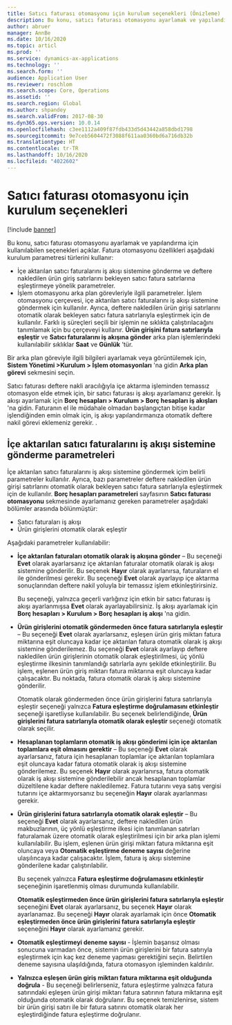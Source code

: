 ```yaml
---
title: Satıcı faturası otomasyonu için kurulum seçenekleri (Önizleme)
description: Bu konu, satıcı faturası otomasyonu ayarlamak ve yapılandırma için kullanılabilen seçenekleri açıklar.
author: abruer
manager: AnnBe
ms.date: 10/16/2020
ms.topic: articl
ms.prod: ''
ms.service: dynamics-ax-applications
ms.technology: ''
ms.search.form: ''
audience: Application User
ms.reviewer: roschlom
ms.search.scope: Core, Operations
ms.assetid: ''
ms.search.region: Global
ms.author: shpandey
ms.search.validFrom: 2017-08-30
ms.dyn365.ops.version: 10.0.14
ms.openlocfilehash: c3ee1112a409f87fdb433d5d43442a858dbd1798
ms.sourcegitcommit: 9e7ceb5604472f3088f611aa0360bd6a716db32b
ms.translationtype: HT
ms.contentlocale: tr-TR
ms.lasthandoff: 10/16/2020
ms.locfileid: "4022602"
---
```

# <a name="setup-options-for-vendor-invoice-automation"></a>Satıcı faturası otomasyonu için kurulum seçenekleri

[!include [banner](../includes/banner.md)]

Bu konu, satıcı faturası otomasyonu ayarlamak ve yapılandırma için kullanılabilen seçenekleri açıklar. Fatura otomasyonu özellikleri aşağıdaki kurulum parametresi türlerini kullanır:

- İçe aktarılan satıcı faturalarını iş akışı sistemine gönderme ve deftere nakledilen ürün giriş satırlarını bekleyen satıcı fatura satırlarına eşleştirmeye yönelik parametreler.
- İşlem otomasyonu arka plan görevleriyle ilgili parametreler. İşlem otomasyonu çerçevesi, içe aktarılan satıcı faturalarını iş akışı sistemine göndermek için kullanılır. Ayrıca, deftere nakledilen ürün girişi satırlarını otomatik olarak bekleyen satıcı fatura satırlarıyla eşleştirmek için de kullanılır. Farklı iş süreçleri seçili bir işlemin ne sıklıkta çalıştırılacağını tanımlamak için bu çerçeveyi kullanır. **Ürün girişini fatura satırlarıyla eşleştir** ve **Satıcı faturalarını iş akışına gönder** arka plan işlemlerindeki kullanılabilir sıklıklar **Saat** ve **Günlük** 'tür.

Bir arka plan göreviyle ilgili bilgileri ayarlamak veya görüntülemek için, **Sistem Yönetimi \>Kurulum \> İşlem otomasyonları** 'na gidin **Arka plan görevi** sekmesini seçin.

Satıcı faturası deftere nakli aracılığıyla içe aktarma işleminden temassız otomasyon elde etmek için, bir satıcı faturası iş akışı ayarlamanız gerekir. İş akışı ayarlamak için **Borç hesapları > Kurulum > Borç hesapları iş akışları** 'na gidin. Faturanın el ile müdahale olmadan başlangıçtan bitişe kadar işlendiğinden emin olmak için, iş akışı yapılandırmanıza otomatik deftere nakil görevi eklemeniz gerekir. .

## <a name="parameters-for-submitting-imported-vendor-invoices-to-the-workflow-system"></a>İçe aktarılan satıcı faturalarını iş akışı sistemine gönderme parametreleri

İçe aktarılan satıcı faturalarını iş akışı sistemine göndermek içim belirli parametreler kullanılır. Ayrıca, bazı parametreler deftere nakledilen ürün girişi satırlarını otomatik olarak bekleyen satıcı fatura satırlarıyla eşleştirmek için de kullanılır. **Borç hesapları parametreleri** sayfasının **Satıcı faturası otomasyonu** sekmesinde ayarlamanız gereken parametreler aşağıdaki bölümler arasında bölünmüştür:

- Satıcı faturaları iş akışı
- Ürün girişlerini otomatik olarak eşleştir

Aşağıdaki parametreler kullanılabilir:

- **İçe aktarılan faturaları otomatik olarak iş akışına gönder** – Bu seçeneği **Evet** olarak ayarlarsanız içe aktarılan faturalar otomatik olarak iş akışı sistemine gönderilir. Bu seçenek **Hayır** olarak ayarlanırsa, faturaların el ile gönderilmesi gerekir. Bu seçeneği **Evet** olarak ayarlayıp içe aktarma sonuçlarından deftere nakil yoluyla bir temassız işlem etkinleştirirsiniz.

    Bu seçeneği, yalnızca geçerli varlığınız için etkin bir satıcı faturası iş akışı ayarlanmışsa **Evet** olarak ayarlayabilirsiniz. İş akışı ayarlamak için **Borç hesapları \> Kurulum \> Borç hesapları iş akışı** 'na gidin.

- **Ürün girişlerini otomatik göndermeden önce fatura satırlarıyla eşleştir** – Bu seçeneği **Evet** olarak ayarlarsanız, eşleşen ürün giriş miktarı fatura miktarına eşit oluncaya kadar içe aktarılan fatura otomatik olarak iş akışı sistemine gönderilemez. Bu seçeneği **Evet** olarak ayarlayıp deftere nakledilen ürün girişlerinin otomatik olarak eşleştirilmesi, üç yönlü eşleştirme ilkesinin tanımlandığı satırlarla aynı şekilde etkinleştirilir. Bu işlem, eşlenen ürün giriş miktarı fatura miktarına eşit oluncaya kadar çalışacaktır. Bu noktada, fatura otomatik olarak iş akışı sistemine gönderilir.

    Otomatik olarak göndermeden önce ürün girişlerini fatura satırlarıyla eşleştir seçeneği yalnızca **Fatura eşleştirme doğrulamasını etkinleştir** seçeneği işaretliyse kullanılabilir. Bu seçenek belirlendiğinde, **Ürün girişlerini fatura satırlarıyla otomatik olarak eşleştir** seçeneği otomatik olarak seçilir.

- **Hesaplanan toplamların otomatik iş akışı gönderimi için içe aktarılan toplamlara eşit olmasını gerektir** – Bu seçeneği **Evet** olarak ayarlarsanız, fatura için hesaplanan toplamlar içe aktarılan toplamlara eşit oluncaya kadar fatura otomatik olarak iş akışı sistemine gönderilemez. Bu seçenek **Hayır** olarak ayarlanırsa, fatura otomatik olarak iş akışı sistemine gönderilebilir ancak hesaplanan toplamlar düzeltilene kadar deftere nakledilemez. Fatura tutarını veya satış vergisi tutarını içe aktarmıyorsanız bu seçeneğin **Hayır** olarak ayarlanması gerekir.
- **Ürün girişlerini fatura satırlarıyla otomatik olarak eşleştir** – Bu seçeneği **Evet** olarak ayarlarsanız, deftere nakledilen ürün makbuzlarının, üç yönlü eşleştirme ilkesi için tanımlanan satırları faturalamak üzere otomatik olarak eşleştirilmesi için bir arka plan işlemi kullanılabilir. Bu işlem, eşlenen ürün girişi miktarı fatura miktarına eşit oluncaya veya **Otomatik eşleştirme deneme sayısı** değerine ulaşılıncaya kadar çalışacaktır. İşlem, fatura iş akışı sistemine gönderilene kadar çalıştırılabilir.

    Bu seçenek yalnızca **Fatura eşleştirme doğrulamasını etkinleştir** seçeneğinin işaretlenmiş olması durumunda kullanılabilir.

    **Otomatik eşleştirmeden önce ürün girişlerini fatura satırlarıyla eşleştir** seçeneğini **Evet** olarak ayarlarsanız, bu seçenek **Hayır** olarak ayarlanamaz. Bu seçeneği **Hayır** olarak ayarlamak için önce **Otomatik eşleştirmeden önce ürün girişlerini fatura satırlarıyla eşleştir** seçeneğini **Hayır** olarak ayarlamanız gerekir.

- **Otomatik eşleştirmeyi deneme sayısı** - İşlemin başarısız olması sonucuna varmadan önce, sistemin ürün girişlerini bir fatura satırıyla eşleştirmek için kaç kez deneme yapması gerektiğini seçin. Belirtilen deneme sayısına ulaşıldığında, fatura otomasyon işleminden kaldırılır.
- **Yalnızca eşleşen ürün giriş miktarı fatura miktarına eşit olduğunda doğrula** - Bu seçeneği belirlerseniz, fatura eşleştirme yalnızca fatura satırındaki eşleşen ürün girişi miktarı fatura satırının fatura miktarına eşit olduğunda otomatik olarak doğrulanır. Bu seçenek temizlenirse, sistem bir ürün girişi satırı ile bir fatura satırını otomatik olarak her eşleştirdiğinde fatura eşleştirme doğrulanır.
